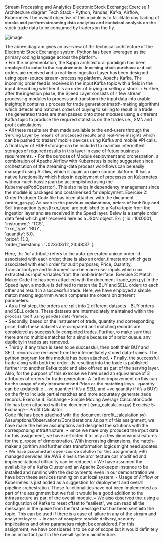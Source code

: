 Stream Processing and Analytics 
Electronic Stock Exchange: 
Exercise 1: Architecture diagram 
Tech Stack - Python, Pandas, Kafka, Airflow, Kubernetes 
The overall objective of this module is to facilitate day trading of stocks and perform streaming data analytics and statistical analysis on the stock trade data to be consumed by traders on the fly. 

![image](https://user-images.githubusercontent.com/14371198/231523111-5302adef-8a10-4447-933c-1f4e302a8bb9.png)

 
The above diagram gives an overview of the technical architecture of the Electronic Stock Exchange system. Python has been leveraged as the primary coding language across the platform.  
•	For this implementation, the Kappa architectural paradigm has been employed to cater to the requirements. Incoming stock purchase and sell orders are received and a real-time Ingestion Layer has been designed using open-source stream-processing platform, Apache Kafka. The incoming order feed is received in the input Kafka topic with a field in the input describing whether it is an order of buying or selling a stock. 
•	Further, after the ingestion phase, the Speed Layer consists of a few stream processing modules to process and transform the input data into usable insights; it contains a process for trade generation(match-making algorithm) which detects and matches orders of buying to selling to result in a trade. The generated trades are then passed onto other modules using a different Kafka topic to produce the required statistics on the trades i.e., SMA and profit calculations.  
•	All these results are then made available to the end-users through the Serving Layer by means of processed results and real-time insights which can be pushed to traders’ mobile devices using Kafka and mobile API calls. A final layer of HDFS storage can be included to maintain intermittent storages of required results in this layer in case of future business requirements. 
•	For the purpose of Module deployment and orchestration, a combination of Apache Airflow with Kubernetes is being suggested since orchestration of the streaming-data process workflows can be easily managed using Airflow, which is again an open source platform. It has a native functionality which helps in deployment of processes on Kubernetes without much hassle (can be accomplished using the KubernetesPodOperator). This also helps in dependency management since the module is packaged and containerised for deployment. 
Exercise 2: Order Producer 
Code file has been attached with the document (order_gen.py) 
As seen in the previous explanations, orders of both Buy and Sell transaction types(trxn_type) are published to a Kafka topic from the ingestion layer and are received in the Speed layer. Below is a sample order data feed which gets received here as a JSON object. 
Ex: 
{ 
	'id': 1000001,  
	'instrument': 'TCS',  
	'trxn_type': 'BUY',  
	'quantity': 5.0,  
	'price': 15.0,  
	'order_timestamp': '2023/03/12, 23:48:37’ 
} 
 
Here, the ‘id’ attribute refers to the auto-generated unique order-id associated with each order; there is also an order_timestamp which gets associated with each order for audit purposes; Price, Quantity, Transactiontype and Instrument can be made user inputs which can extracted as input variables from the mobile interface. 
Exercise 3: Match Maker 
Code file has been attached with the document (trade_gen.py) 
In the Speed layer, a module is defined to match the BUY and SELL orders to each other and result in a successful trade. Here, we have employed a simple match making algorithm which compares the orders on different parameters.  
•	As a first step, the orders are split into 2 different datasets - BUY orders and SELL orders. These datasets are intermediately maintained within the process itself using pandas data-frames.  
•	Secondly, based on the instrument of trade, quantity and corresponding price, both these datasets are compared and matching records are considered as successfully completed trades. Further, to make sure that there are no multiple matches for a single because of a prior queue, any duplicity in trades are removed.  
•	Thirdly, if any trade is seen to be successful, then both their BUY and SELL records are removed from the intermediately stored data-frames. The python program for this module has been attached. 
•	Finally, the successful trade along with both the order-ids resulting into the trade is published further into another Kafka topic and also offered as part of the serving layer. 
	Also, for the purpose of this exercise we have used an equivalence of 3 attributes of orders for trade generation. A further improvement on this can be the usage of only Instrument and Price as the matching keys - quantity can be updated(i.e., -ve quantity if it’s a SELL and +ve quantity if it’s a BUY) on the fly to include partial matches and more accurately generate trade records. 
Exercise 4: Exchange – Simple Moving Average Calculator 
Code file has been attached with the document (sma_calculation.py) 
Exercise 5: Exchange – Profit Calculator  
Code file has been attached with the document (profit_calculation.py) 
Assumptions/Observations/Considerations 
As part of this assignment, we have made the below assumptions and designed the solutions with the corresponding infrastructure: 
•	Since we have only produced the input data for this assignment, we have restricted it to only a few dimensions/features for the purpose of demonstration. With increasing dimensions, the match-maker algorithm and further data transformation logics might need updates. 
•	We have assumed an open-source solution for this assignment; with managed services like AWS Kinesis the architecture can modified and implementational difficulty can be reduced. 
•	We have assumed the availability of a Kafka Cluster and an Apache Zookeeper instance to be installed and running with the deployments; even in our demonstration we have both these services running on our local system. 
•	Usage of Airflow or Kubernetes is just added as a suggestion for deployment and overall pipeline orchestration. These functionalities have not been implemented as part of the assignment but we feel it would be a good addition to the infrastructure as part of the overall module. 
•	We also observed that using a configuration of Kafka to reset offset to “earliest”, we can read all the messages in the queue from the first message that has been sent into the topic. This can be used if there is a case of failure in any of the stream and analytics layers. 
•	In case of complete module delivery, security implications and other parameters might be considered. For this assignment, we have considered it to be out of scope but it would definitely be an important part in the overall system architecture.
